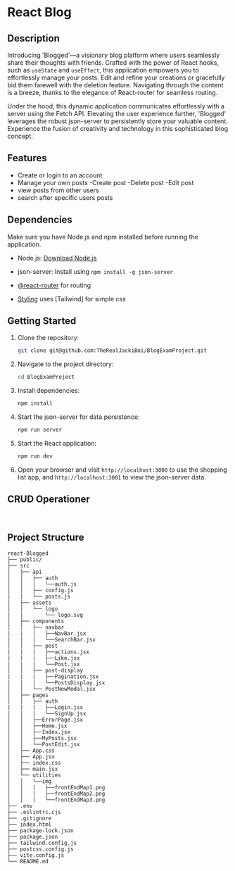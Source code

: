 # React Blog

## Description

Introducing 'Blogged'—a visionary blog platform where users seamlessly share their thoughts with friends. Crafted with the power of React hooks, such as  `useState` and `useEffect`, this application empowers you to effortlessly manage your posts. Edit and refine your creations or gracefully bid them farewell with the deletion feature. Navigating through the content is a breeze, thanks to the elegance of React-router for seamless routing.

Under the hood, this dynamic application communicates effortlessly with a server using the Fetch API. Elevating the user experience further, 'Blogged' leverages the robust json-server to persistently store your valuable content. Experience the fusion of creativity and technology in this sophisticated blog concept.

## Features

- Create or login to an account
- Manage your own posts
    -Create post
    -Delete post
    -Edit post
- view posts from other users
- search after specific users posts

## Dependencies

Make sure you have Node.js and npm installed before running the application.

- Node.js: [Download Node.js](https://nodejs.org/)
- json-server: Install using `npm install -g json-server`

- [@react-router](https://github.com/remix-run/react-router/blob/main/README.md) for routing

- [Styling](https://github.com/tailwindlabs/tailwindcss/blob/master/README.md) uses [Tailwind] for simple css


## Getting Started

1. Clone the repository:

    ```bash
    git clone git@github.com:TheRealJackiBoi/BlogExamProject.git
    ```

2. Navigate to the project directory:

    ```bash
    cd BlogExamProject
    ```

3. Install dependencies:

    ```bash
    npm install
    ```

4. Start the json-server for data persistence:

    ```bash
    npm run server
    ```

5. Start the React application:

    ```bash
    npm run dev
    ```

6. Open your browser and visit `http://localhost:3000` to use the shopping list app, and `http://localhost:3001` to view the json-server data.

## CRUD Operationer

```javascript
    
```


## Project Structure

```
react-Blogged
├── public/
├── src
│   ├── api
│   │   ├── auth
│   │   |   └──auth.js
│   │   ├── config.js
|   |   └── posts.js
│   ├── assets
│   │   └── logo
|   |       └── logo.svg
│   ├── components
│   │   ├── navbar
|   |   |   ├──NavBar.jsx
|   |   |   └──SearchBar.jsx
│   │   ├── post
|   |   |   ├──actions.jsx
|   |   |   ├──Like.jsx
|   |   |   └──Post.jsx
│   │   ├── post-display
|   |   |   ├──Pagination.jsx
|   |   |   └──PostsDisplay.jsx
│   │   └── PostNewModal.jsx
│   ├── pages
│   │   ├── auth
|   |   |   ├──Login.jsx
|   |   |   └──SignUp.jsx
│   │   ├──ErrorPage.jsx
│   │   ├──Home.jsx
│   │   ├──Index.jsx
│   │   ├──MyPosts.jsx
│   │   └──PostEdit.jsx
│   ├── App.css
│   ├── App.jsx
│   ├── index.css
│   ├── main.jsx
│   └── utilities
│   │   └──img
│   │   |   ├──frontEndMap1.png
│   │   |   ├──frontEndMap2.png
│   │   |   └──frontEndMap3.png
├── .env
├── .eslintrc.cjs
├── .gitignore
├── index.html
├── package-lock.json
├── package.json
├── tailwind.config.js
├── postcss.config.js
├── vite.config.js
└── README.md
```